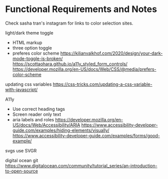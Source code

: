 # Functional Requirements and Notes

Check sasha tran's instagram for links to color selection sites.

light/dark theme toggle
- HTML markup
- three option toggle
- preferes color scheme 
https://kilianvalkhof.com/2020/design/your-dark-mode-toggle-is-broken/
https://scottaohara.github.io/a11y_styled_form_controls/
https://developer.mozilla.org/en-US/docs/Web/CSS/@media/prefers-color-scheme

updating css variables
https://css-tricks.com/updating-a-css-variable-with-javascript/

A11y
- Use correct heading tags
- Screen reader only text
- aria labels and roles
https://developer.mozilla.org/en-US/docs/Web/Accessibility/ARIA
https://www.accessibility-developer-guide.com/examples/hiding-elements/visually/
https://www.accessibility-developer-guide.com/examples/forms/good-example/

svgs
use SVGR

digital ocean git
https://www.digitalocean.com/community/tutorial_series/an-introduction-to-open-source